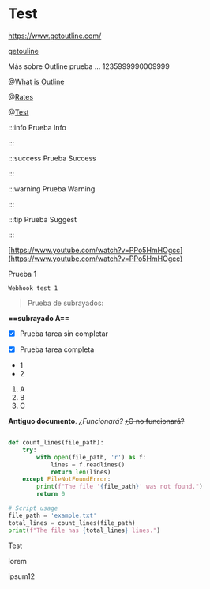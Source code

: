 # Test

<https://www.getoutline.com/>

[getouline](https://www.getoutline.com/) 

Más sobre Outline prueba … 1235999990009999


@[What is Outline](mention://86a84a82-c184-42ff-9ac0-2138441227bb/document/7d00e8ca-721f-4f44-a350-60983d9e2142) 

@[Rates](mention://c0578822-acb4-4137-8a8c-611a2011c33f/document/87961cfb-a462-420c-81a2-3068db905853) 

@[Test](mention://b9c44bc7-e479-4b77-9320-3193d1e0b50a/document/788b578a-f2ae-48fd-896c-84423824d6f7)


 


:::info
Prueba Info

:::


:::success
Prueba Success

:::


:::warning
Prueba Warning

:::


:::tip
Prueba Suggest

:::


[https://www.youtube.com/watch?v=PPo5HmHOgcc](https://www.youtube.com/watch?v=PPo5HmHOgcc)


Prueba 1


`Webhook test 1`

> Prueba de subrayados:

__==subrayado A==__


- [x] Prueba tarea sin completar
- [x] Prueba tarea completa


* 1
* 2



1. A
2. B
3. C


**Antiguo documento**. *¿Funcionará?* ~~¿O no funcionará?~~

```python

def count_lines(file_path):
    try:
        with open(file_path, 'r') as f:
            lines = f.readlines()
            return len(lines)
    except FileNotFoundError:
        print(f"The file '{file_path}' was not found.")
        return 0

# Script usage
file_path = 'example.txt'
total_lines = count_lines(file_path)
print(f"The file has {total_lines} lines.")
```

Test

lorem

ipsum12